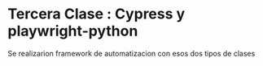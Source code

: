 # Tercera Clase : Cypress y playwright-python

Se realizarion framework de automatizacion con esos dos tipos de clases


